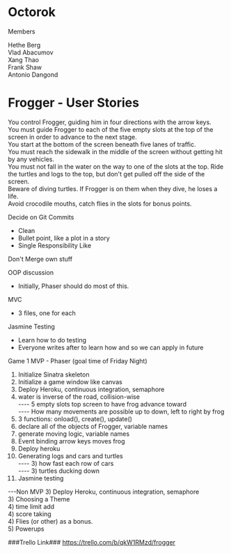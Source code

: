 Octorok
=======

Members

Hethe Berg  
Vlad Abacumov  
Xang Thao  
Frank Shaw  
Antonio Dangond  

Frogger - User Stories
========
You control Frogger, guiding him in four directions with the arrow keys.  
You must guide Frogger to each of the five empty slots at the top of the screen in order to advance to the next stage.  
You start at the bottom of the screen beneath five lanes of traffic.  
You must reach the sidewalk in the middle of the screen without getting hit by any vehicles.  
You must not fall in the water on the way to one of the slots at the top. Ride the turtles and logs to the top, but don't get pulled off the side of the screen.  
Beware of diving turtles. If Frogger is on them when they dive, he loses a life.  
Avoid crocodile mouths, catch flies in the slots for bonus points.  



Decide on Git Commits
- Clean
- Bullet point, like a plot in a story
- Single Responsibility Like

Don't Merge own stuff

OOP discussion
- Initially, Phaser should do most of this.

MVC
- 3 files, one for each

Jasmine Testing
- Learn how to do testing
- Everyone writes after to learn how and so we can apply in future


Game 1 MVP - Phaser (goal time of Friday Night)
1) Initialize Sinatra skeleton  
1) Initialize a game window like canvas  
1) Deploy Heroku, continuous integration, semaphore  
1) water is inverse of the road, collision-wise  
---- 5 empty slots top screen to have frog advance toward  
---- How many movements are possible up to down, left to right by frog  
1) 3 functions: onload(), create(), update()  
1) declare all of the objects of Frogger, variable names  
1) generate moving logic, variable names  
1) Event binding arrow keys moves frog
1) Deploy heroku  
2) Generating logs and cars and turtles  
---- 3) how fast each row of cars  
---- 3) turtles ducking down  
3) Jasmine testing  


---Non MVP
3) Deploy Heroku, continuous integration, semaphore  
3) Choosing a Theme  
4) time limit add  
4) score taking  
4) Flies (or other) as a bonus.  
5) Powerups  

###Trello Link###
https://trello.com/b/qkW1RMzd/frogger

